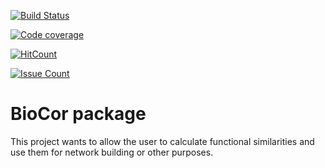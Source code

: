 [![Build Status](https://travis-ci.org/llrs/BioCor.svg?branch=master)](
https://travis-ci.org/llrs/BioCor)  

[![Code coverage](
https://codecov.io/gh/llrs/BioCor/branch/master/graph/badge.svg)](
https://codecov.io/gh/llrs/BioCor) 

[![HitCount](https://hitt.herokuapp.com/llrs/BioCor.svg)](
https://github.com/llrs/BioCor) 

[![Issue Count](
https://codeclimate.com/github/llrs/BioCor/badges/issue_count.svg)](
https://codeclimate.com/github/llrs/BioCor) 

# BioCor package

This project wants to allow the user to calculate functional similarities and 
use them for network building or other purposes.
